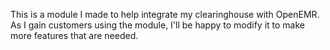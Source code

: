 This is a module I made to help integrate my clearinghouse with OpenEMR. As I gain customers using the module, I'll be happy to modify it to make more features that are needed.

